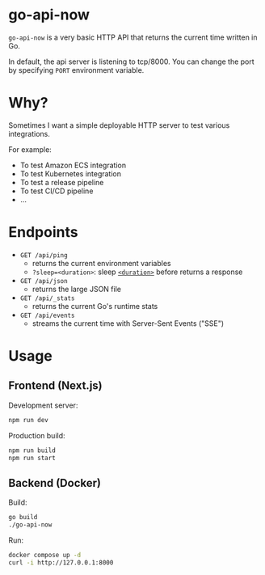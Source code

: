 # go-api-now

`go-api-now` is a very basic HTTP API that returns the current time written in Go.

In default, the api server is listening to tcp/8000. You can change the port by specifying `PORT` environment variable.

# Why?

Sometimes I want a simple deployable HTTP server to test various integrations.

For example:
- To test Amazon ECS integration
- To test Kubernetes integration
- To test a release pipeline
- To test CI/CD pipeline
- ...

# Endpoints

- `GET /api/ping`
  - returns the current environment variables
  - `?sleep=<duration>`: sleep [`<duration>`](https://golang.org/pkg/time/#ParseDuration) before returns a response
- `GET /api/json`
  - returns the large JSON file
- `GET /api/_stats`
  - returns the current Go's runtime stats
- `GET /api/events`
  - streams the current time with Server-Sent Events ("SSE")

# Usage

## Frontend (Next.js)

Development server:
```sh
npm run dev
```

Production build:
```sh
npm run build
npm run start
```

## Backend (Docker)

Build:
```sh
go build
./go-api-now
```

Run:
```sh
docker compose up -d
curl -i http://127.0.0.1:8000
```
